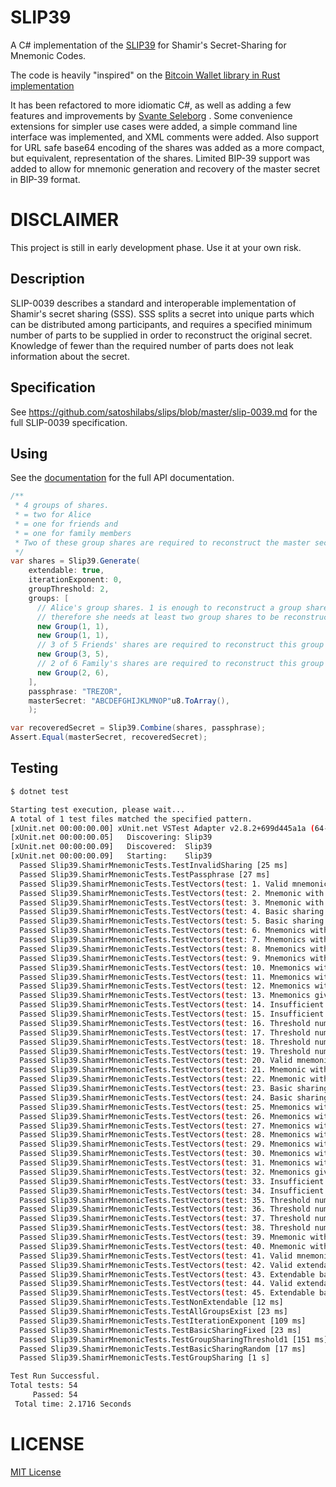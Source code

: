 # SLIP39

A C# implementation of the [SLIP39](https://github.com/satoshilabs/slips/blob/master/slip-0039.md) for Shamir's
Secret-Sharing for Mnemonic Codes.

The code is heavily "inspired" on the [Bitcoin Wallet library in Rust
implementation](https://github.com/rust-bitcoin/rust-wallet/blob/master/src/sss.rs)

It has been refactored to more idiomatic C#, as well as adding a few features and improvements by [Svante
Seleborg](https://github.com/xecrets) . Some convenience extensions for simpler use cases were added, a simple command
line interface was implemented, and XML comments were added. Also support for URL safe base64 encoding of the shares
was added as a more compact, but equivalent, representation of the shares. Limited BIP-39 support was added to allow
for mnemonic generation and recovery of the master secret in BIP-39 format.

# DISCLAIMER

This project is still in early development phase. Use it at your own risk.

## Description

SLIP-0039 describes a standard and interoperable implementation of Shamir's secret sharing (SSS). SSS splits a secret
into unique parts which can be distributed among participants, and requires a specified minimum number of parts to be
supplied in order to reconstruct the original secret. Knowledge of fewer than the required number of parts does not
leak information about the secret.


## Specification
See https://github.com/satoshilabs/slips/blob/master/slip-0039.md for the full SLIP-0039 specification.

## Using

See the [documentation](src/Slip39/docs/index.md 'XML Documentation') for the full API documentation.

```c#
/**
 * 4 groups of shares.
 * = two for Alice
 * = one for friends and
 * = one for family members
 * Two of these group shares are required to reconstruct the master secret.
 */
var shares = Slip39.Generate(
    extendable: true,
    iterationExponent: 0,
    groupThreshold: 2, 
    groups: [
      // Alice's group shares. 1 is enough to reconstruct a group share,
      // therefore she needs at least two group shares to be reconstructed,
      new Group(1, 1),
      new Group(1, 1),
      // 3 of 5 Friends' shares are required to reconstruct this group share
      new Group(3, 5),
      // 2 of 6 Family's shares are required to reconstruct this group share
      new Group(2, 6),
    ],
    passphrase: "TREZOR",
    masterSecret: "ABCDEFGHIJKLMNOP"u8.ToArray(),
    );

var recoveredSecret = Slip39.Combine(shares, passphrase);
Assert.Equal(masterSecret, recoveredSecret);
```

## Testing

```bash
$ dotnet test

Starting test execution, please wait...
A total of 1 test files matched the specified pattern.
[xUnit.net 00:00:00.00] xUnit.net VSTest Adapter v2.8.2+699d445a1a (64-bit .NET 8.0.7)
[xUnit.net 00:00:00.05]   Discovering: Slip39
[xUnit.net 00:00:00.09]   Discovered:  Slip39
[xUnit.net 00:00:00.09]   Starting:    Slip39
  Passed Slip39.ShamirMnemonicTests.TestInvalidSharing [25 ms]
  Passed Slip39.ShamirMnemonicTests.TestPassphrase [27 ms]
  Passed Slip39.ShamirMnemonicTests.TestVectors(test: 1. Valid mnemonic without sharing (128 bits)) [14 ms]
  Passed Slip39.ShamirMnemonicTests.TestVectors(test: 2. Mnemonic with invalid checksum (128 bits)) [< 1 ms]
  Passed Slip39.ShamirMnemonicTests.TestVectors(test: 3. Mnemonic with invalid padding (128 bits)) [< 1 ms]
  Passed Slip39.ShamirMnemonicTests.TestVectors(test: 4. Basic sharing 2-of-3 (128 bits)) [24 ms]
  Passed Slip39.ShamirMnemonicTests.TestVectors(test: 5. Basic sharing 2-of-3 (128 bits)) [< 1 ms]
  Passed Slip39.ShamirMnemonicTests.TestVectors(test: 6. Mnemonics with different identifiers (128 bits)) [< 1 ms]
  Passed Slip39.ShamirMnemonicTests.TestVectors(test: 7. Mnemonics with different iteration exponents (128 bits)) [< 1 ms]
  Passed Slip39.ShamirMnemonicTests.TestVectors(test: 8. Mnemonics with mismatching group thresholds (128 bits)) [< 1 ms]
  Passed Slip39.ShamirMnemonicTests.TestVectors(test: 9. Mnemonics with mismatching group counts (128 bits)) [< 1 ms]
  Passed Slip39.ShamirMnemonicTests.TestVectors(test: 10. Mnemonics with greater group threshold than group counts (128 bits)) [< 1 ms]
  Passed Slip39.ShamirMnemonicTests.TestVectors(test: 11. Mnemonics with duplicate member indices (128 bits)) [< 1 ms]
  Passed Slip39.ShamirMnemonicTests.TestVectors(test: 12. Mnemonics with mismatching member thresholds (128 bits)) [< 1 ms]
  Passed Slip39.ShamirMnemonicTests.TestVectors(test: 13. Mnemonics giving an invalid digest (128 bits)) [< 1 ms]
  Passed Slip39.ShamirMnemonicTests.TestVectors(test: 14. Insufficient number of groups (128 bits, case 1)) [< 1 ms]
  Passed Slip39.ShamirMnemonicTests.TestVectors(test: 15. Insufficient number of groups (128 bits, case 2)) [< 1 ms]
  Passed Slip39.ShamirMnemonicTests.TestVectors(test: 16. Threshold number of groups, but insufficient number of members in one group (128 bits)) [< 1 ms]
  Passed Slip39.ShamirMnemonicTests.TestVectors(test: 17. Threshold number of groups and members in each group (128 bits, case 1)) [6 ms]
  Passed Slip39.ShamirMnemonicTests.TestVectors(test: 18. Threshold number of groups and members in each group (128 bits, case 2)) [6 ms]
  Passed Slip39.ShamirMnemonicTests.TestVectors(test: 19. Threshold number of groups and members in each group (128 bits, case 3)) [6 ms]
  Passed Slip39.ShamirMnemonicTests.TestVectors(test: 20. Valid mnemonic without sharing (256 bits)) [6 ms]
  Passed Slip39.ShamirMnemonicTests.TestVectors(test: 21. Mnemonic with invalid checksum (256 bits)) [< 1 ms]
  Passed Slip39.ShamirMnemonicTests.TestVectors(test: 22. Mnemonic with invalid padding (256 bits)) [< 1 ms]
  Passed Slip39.ShamirMnemonicTests.TestVectors(test: 23. Basic sharing 2-of-3 (256 bits)) [24 ms]
  Passed Slip39.ShamirMnemonicTests.TestVectors(test: 24. Basic sharing 2-of-3 (256 bits)) [< 1 ms]
  Passed Slip39.ShamirMnemonicTests.TestVectors(test: 25. Mnemonics with different identifiers (256 bits)) [< 1 ms]
  Passed Slip39.ShamirMnemonicTests.TestVectors(test: 26. Mnemonics with different iteration exponents (256 bits)) [< 1 ms]
  Passed Slip39.ShamirMnemonicTests.TestVectors(test: 27. Mnemonics with mismatching group thresholds (256 bits)) [< 1 ms]
  Passed Slip39.ShamirMnemonicTests.TestVectors(test: 28. Mnemonics with mismatching group counts (256 bits)) [< 1 ms]
  Passed Slip39.ShamirMnemonicTests.TestVectors(test: 29. Mnemonics with greater group threshold than group counts (256 bits)) [< 1 ms]
  Passed Slip39.ShamirMnemonicTests.TestVectors(test: 30. Mnemonics with duplicate member indices (256 bits)) [< 1 ms]
  Passed Slip39.ShamirMnemonicTests.TestVectors(test: 31. Mnemonics with mismatching member thresholds (256 bits)) [< 1 ms]
  Passed Slip39.ShamirMnemonicTests.TestVectors(test: 32. Mnemonics giving an invalid digest (256 bits)) [< 1 ms]
  Passed Slip39.ShamirMnemonicTests.TestVectors(test: 33. Insufficient number of groups (256 bits, case 1)) [< 1 ms]
  Passed Slip39.ShamirMnemonicTests.TestVectors(test: 34. Insufficient number of groups (256 bits, case 2)) [< 1 ms]
  Passed Slip39.ShamirMnemonicTests.TestVectors(test: 35. Threshold number of groups, but insufficient number of members in one group (256 bits)) [< 1 ms]
  Passed Slip39.ShamirMnemonicTests.TestVectors(test: 36. Threshold number of groups and members in each group (256 bits, case 1)) [6 ms]
  Passed Slip39.ShamirMnemonicTests.TestVectors(test: 37. Threshold number of groups and members in each group (256 bits, case 2)) [6 ms]
  Passed Slip39.ShamirMnemonicTests.TestVectors(test: 38. Threshold number of groups and members in each group (256 bits, case 3)) [6 ms]
  Passed Slip39.ShamirMnemonicTests.TestVectors(test: 39. Mnemonic with insufficient length) [< 1 ms]
  Passed Slip39.ShamirMnemonicTests.TestVectors(test: 40. Mnemonic with invalid master secret length) [< 1 ms]
  Passed Slip39.ShamirMnemonicTests.TestVectors(test: 41. Valid mnemonics which can detect some errors in modular arithmetic) [6 ms]
  Passed Slip39.ShamirMnemonicTests.TestVectors(test: 42. Valid extendable mnemonic without sharing (128 bits)) [48 ms]
  Passed Slip39.ShamirMnemonicTests.TestVectors(test: 43. Extendable basic sharing 2-of-3 (128 bits)) [6 ms]
  Passed Slip39.ShamirMnemonicTests.TestVectors(test: 44. Valid extendable mnemonic without sharing (256 bits)) [48 ms]
  Passed Slip39.ShamirMnemonicTests.TestVectors(test: 45. Extendable basic sharing 2-of-3 (256 bits)) [6 ms]
  Passed Slip39.ShamirMnemonicTests.TestNonExtendable [12 ms]
  Passed Slip39.ShamirMnemonicTests.TestAllGroupsExist [23 ms]
  Passed Slip39.ShamirMnemonicTests.TestIterationExponent [109 ms]
  Passed Slip39.ShamirMnemonicTests.TestBasicSharingFixed [23 ms]
  Passed Slip39.ShamirMnemonicTests.TestGroupSharingThreshold1 [151 ms]
  Passed Slip39.ShamirMnemonicTests.TestBasicSharingRandom [17 ms]
  Passed Slip39.ShamirMnemonicTests.TestGroupSharing [1 s]

Test Run Successful.
Total tests: 54
     Passed: 54
 Total time: 2.1716 Seconds

```

# LICENSE

[MIT License](LICENSE)

